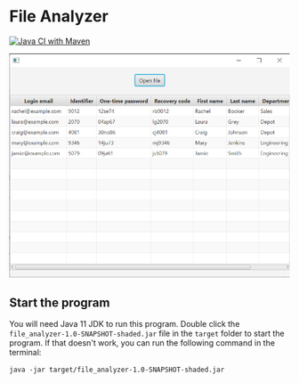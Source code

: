 # File Analyzer

[![Java CI with Maven](https://github.com/LimJunxue/file_analyzer/actions/workflows/maven-publish.yml/badge.svg)](https://github.com/LimJunxue/file_analyzer/actions/workflows/maven-publish.yml)

![app](app.png)

## Start the program

You will need Java 11 JDK to run this program. Double click the `file_analyzer-1.0-SNAPSHOT-shaded.jar` file in the `target` folder to start the program. If that doesn't work, you can run the following command in the terminal:

```
java -jar target/file_analyzer-1.0-SNAPSHOT-shaded.jar
```
